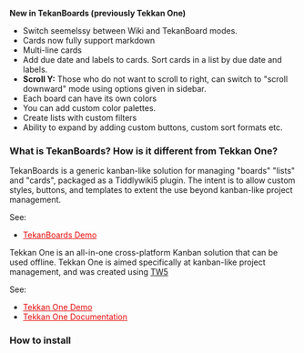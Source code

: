 **New in TekanBoards (previously Tekkan One)**

* Switch seemelssy between Wiki and TekanBoard modes.
* Cards now fully support markdown
* Multi-line cards
* Add due date and labels to cards. Sort cards in a list by due date and labels.
* **Scroll Y:** Those who do not want to scroll to right, can switch to "scroll downward" mode using options given in sidebar.
* Each board can have its own colors
* You can add custom color palettes.
* Create lists with custom filters
* Ability to expand by adding custom buttons, custom sort formats etc.

### What is TekanBoards? How is it different from Tekkan One?

TekanBoards is a generic kanban-like solution for managing "boards" "lists" and "cards", packaged as a Tiddlywiki5 plugin. The intent is to allow custom styles, buttons, and templates to extent the use beyond kanban-like project management.

See:
* <a href="https://joshuafontany.github.io/TW5-TekanBoards" style="color:#e60909;" target="_blank">TekanBoards Demo</a>

Tekkan One is an all-in-one cross-platform Kanban solution that can be used offline. Tekkan One is aimed specifically at kanban-like project management, and was created using  <a href="http://tiddlywiki.com/" target="_blank">TW5</a>

See:
* <a href="https://ibnishak.github.io/Tekkan/Tekkan%20Demo.html" style="color:#e60909;" target="_blank">Tekkan One Demo</a>
* <a href="https://ibnishak.github.io/Tekkan/" style="color:#e60909;" target="_blank">Tekkan One Documentation</a>


### How to install

